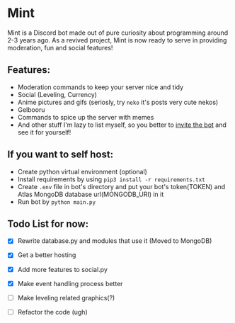 # Mint
Mint is a Discord bot made out of pure curiosity about programming around 2-3 years ago. As a revived project, Mint is now ready to serve in providing moderation, fun and social features!

## Features:
* Moderation commands to keep your server nice and tidy
* Social (Leveling, Currency)
* Anime pictures and gifs (seriosly, try `neko` it's posts very cute nekos)
* Gelbooru
* Commands to spice up the server with memes
* And other stuff I'm lazy to list myself, so you better to [invite the bot](https://discord.com/oauth2/authorize?client_id=424862035063603202&scope=bot&permissions=2146958839) and see it for yourself!

## If you want to self host:
* Create python virtual environment (optional)
* Install requirements by using `pip3 install -r requirements.txt`
* Create `.env` file in bot's directory and put your bot's token(TOKEN) and Atlas MongoDB database url(MONGODB_URI) in it
* Run bot by `python main.py`

## Todo List for now:

- [x] Rewrite database.py and modules that use it (Moved to MongoDB)
- [x] Get a better hosting
- [x] Add more features to social.py
- [x] Make event handling process better
- [ ] Make leveling related graphics(?)
- [ ] Refactor the code (ugh)


